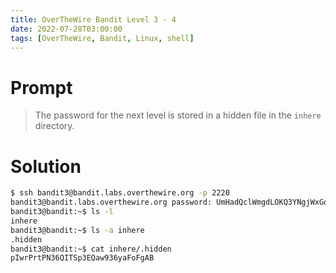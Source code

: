 ```yaml
---
title: OverTheWire Bandit Level 3 - 4
date: 2022-07-28T03:00:00
tags: [OverTheWire, Bandit, Linux, shell]
---
```

# Prompt
> The password for the next level is stored in a hidden file in the `inhere` directory.

# Solution
```sh
$ ssh bandit3@bandit.labs.overthewire.org -p 2220
bandit3@bandit.labs.overthewire.org password: UmHadQclWmgdLOKQ3YNgjWxGoRMb5luK
bandit3@bandit:~$ ls -l
inhere
bandit3@bandit:~$ ls -a inhere
.hidden
bandit3@bandit:~$ cat inhere/.hidden
pIwrPrtPN36QITSp3EQaw936yaFoFgAB
```
